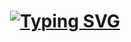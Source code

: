 # <h1 align="center">[![Typing SVG](http://readme-typing-svg.herokuapp.com?color=%6B8E23&size=30&lines=Hi%2C+I'm+Karina+Gomes;I'm+a+Q.A+Tester)](https://git.io/typing-svg)
